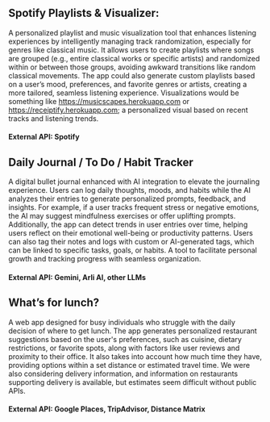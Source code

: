 ## Spotify Playlists & Visualizer:
A personalized playlist and music visualization tool that enhances listening experiences by intelligently managing track randomization, especially for genres like classical music. It allows users to create playlists where songs are grouped (e.g., entire classical works or specific artists) and randomized within or between those groups, avoiding awkward transitions like random classical movements. The app could also generate custom playlists based on a user’s mood, preferences, and favorite genres or artists, creating a more tailored, seamless listening experience. Visualizations would be something like https://musicscapes.herokuapp.com or https://receiptify.herokuapp.com; a personalized visual based on recent tracks and listening trends.
#### External API: Spotify

## Daily Journal / To Do / Habit Tracker
A digital bullet journal enhanced with AI integration to elevate the journaling experience. Users can log daily thoughts, moods, and habits while the AI analyzes their entries to generate personalized prompts, feedback, and insights. For example, if a user tracks frequent stress or negative emotions, the AI may suggest mindfulness exercises or offer uplifting prompts. Additionally, the app can detect trends in user entries over time, helping users reflect on their emotional well-being or productivity patterns. Users can also tag their notes and logs with custom or AI-generated tags, which can be linked to specific tasks, goals, or habits. A tool to facilitate personal growth and tracking progress with seamless organization.
#### External API: Gemini, Arli AI, other LLMs

## What’s for lunch?
A web app designed for busy individuals who struggle with the daily decision of where to get lunch. The app generates personalized restaurant suggestions based on the user's preferences, such as cuisine, dietary restrictions, or favorite spots, along with factors like user reviews and proximity to their office. It also takes into account how much time they have, providing options within a set distance or estimated travel time. We were also considering delivery information, and information on restaurants supporting delivery is available, but estimates seem difficult without public APIs.
#### External API: Google Places, TripAdvisor, Distance Matrix